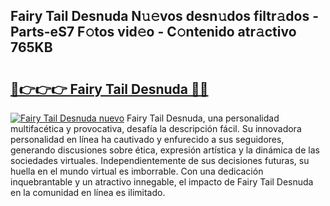 ## Fairy Tail Desnuda N𝚞𝚎vos desn𝚞dos filtr𝚊dos - Parts-eS7 F𝚘tos vid𝚎o - C𝚘ntenido atr𝚊ctivo 765KB

# <h2><a href="http://mb4wy13.tromn.icu/?c=Fairy+Tail+Desnuda">🔗👉👉👉 Fairy Tail Desnuda 🔗🔗</a></h2>

[![Fairy Tail Desnuda nuevo](https://i.imgur.com/pEAQMta.gif)](http://mb4wy13.tromn.icu/?c=Fairy+Tail+Desnuda)
Fairy Tail Desnuda, una personalidad multifacética y provocativa, desafía la descripción fácil. Su innovadora personalidad en línea ha cautivado y enfurecido a sus seguidores, generando discusiones sobre ética, expresión artística y la dinámica de las sociedades virtuales. Independientemente de sus decisiones futuras, su huella en el mundo virtual es imborrable. Con una dedicación inquebrantable y un atractivo innegable, el impacto de Fairy Tail Desnuda en la comunidad en línea es ilimitado.
